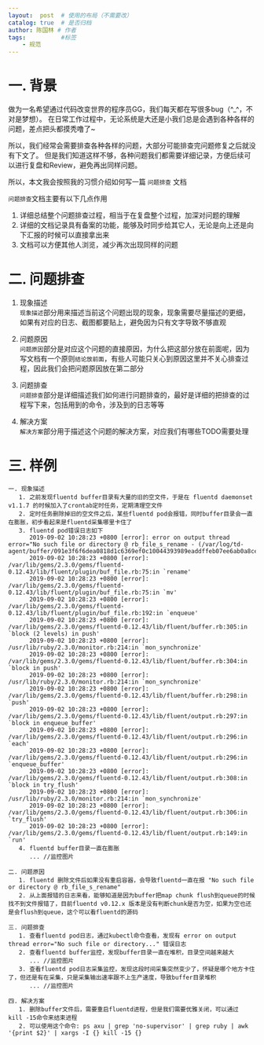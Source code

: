 ```yaml
---
layout:  post  # 使用的布局（不需要改）
catalog: true  # 是否归档
author: 陈国林 # 作者
tags:          #标签
    - 规范
---
```


# 一. 背景
做为一名希望通过代码改变世界的程序员GG，我们每天都在写很多bug（^_^，不对是梦想）。
在日常工作过程中，无论系统是大还是小我们总是会遇到各种各样的问题，差点把头都摸秃噜了~

所以，我们经常会需要排查各种各样的问题，大部分可能排查完问题修复之后就没有下文了。
但是我们知道这样不够，各种问题我们都需要详细记录，方便后续可以进行复盘和Review，避免再出同样问题。

所以，本文我会按照我的习惯介绍如何写一篇 `问题排查` 文档

`问题排查`文档主要有以下几点作用
1. 详细总结整个问题排查过程，相当于在复盘整个过程，加深对问题的理解
2. 详细的文档记录具有备案的功能，能够及时同步给其它人，无论是向上还是向下汇报的时候可以直接拿出来
3. 文档可以方便其他人浏览，减少再次出现同样的问题

# 二. 问题排查
1. 现象描述  
   `现象描述`部分用来描述当前这个问题出现的现象，现象需要尽量描述的更细，如果有对应的日志、截图都要贴上，避免因为只有文字导致不够直观

2. 问题原因  
   `问题原因`部分是对应这个问题的直接原因，为什么把这部分放在前面呢，因为写文档有一个原则`结论放前面`，有些人可能只关心到原因这里并不关心排查过程，因此我们会把问题原因放在第二部分

3. 问题排查  
   `问题排查`部分是详细描述我们如何进行问题排查的，最好是详细的把排查的过程写下来，包括用到的命令，涉及到的日志等等

4. 解决方案  
   `解决方案`部分用于描述这个问题的解决方案，对应我们有哪些TODO需要处理
   
# 三. 样例
```
一. 现象描述
   1. 之前发现fluentd buffer目录有大量的旧的空文件，于是在 fluentd daemonset v1.1.7 的时候加入了crontab定时任务，定期清理空文件
   2. 定时任务删除掉旧的空文件之后，某些fluentd pod会报错，同时buffer目录会一直在膨胀，初步看起来是fluentd采集哪里卡住了
   3. fluentd pod错误日志如下
      2019-09-02 10:28:23 +0800 [error]: error on output thread error="No such file or directory @ rb_file_s_rename - (/var/log/td-agent/buffer/091e3f6f6dea0818d1c6369ef0c10044393989eaddffeb07ee6ab0a8cef6845f.log.q5914f6e2ef70abed.log)"
      2019-09-02 10:28:23 +0800 [error]: /var/lib/gems/2.3.0/gems/fluentd-0.12.43/lib/fluent/plugin/buf_file.rb:75:in `rename'
      2019-09-02 10:28:23 +0800 [error]: /var/lib/gems/2.3.0/gems/fluentd-0.12.43/lib/fluent/plugin/buf_file.rb:75:in `mv'
      2019-09-02 10:28:23 +0800 [error]: /var/lib/gems/2.3.0/gems/fluentd-0.12.43/lib/fluent/plugin/buf_file.rb:192:in `enqueue'
      2019-09-02 10:28:23 +0800 [error]: /var/lib/gems/2.3.0/gems/fluentd-0.12.43/lib/fluent/buffer.rb:305:in `block (2 levels) in push'
      2019-09-02 10:28:23 +0800 [error]: /usr/lib/ruby/2.3.0/monitor.rb:214:in `mon_synchronize'
      2019-09-02 10:28:23 +0800 [error]: /var/lib/gems/2.3.0/gems/fluentd-0.12.43/lib/fluent/buffer.rb:304:in `block in push'
      2019-09-02 10:28:23 +0800 [error]: /usr/lib/ruby/2.3.0/monitor.rb:214:in `mon_synchronize'
      2019-09-02 10:28:23 +0800 [error]: /var/lib/gems/2.3.0/gems/fluentd-0.12.43/lib/fluent/buffer.rb:298:in `push'
      2019-09-02 10:28:23 +0800 [error]: /var/lib/gems/2.3.0/gems/fluentd-0.12.43/lib/fluent/output.rb:297:in `block in enqueue_buffer'
      2019-09-02 10:28:23 +0800 [error]: /var/lib/gems/2.3.0/gems/fluentd-0.12.43/lib/fluent/output.rb:296:in `each'
      2019-09-02 10:28:23 +0800 [error]: /var/lib/gems/2.3.0/gems/fluentd-0.12.43/lib/fluent/output.rb:296:in `enqueue_buffer'
      2019-09-02 10:28:23 +0800 [error]: /var/lib/gems/2.3.0/gems/fluentd-0.12.43/lib/fluent/output.rb:308:in `block in try_flush'
      2019-09-02 10:28:23 +0800 [error]: /usr/lib/ruby/2.3.0/monitor.rb:214:in `mon_synchronize'
      2019-09-02 10:28:23 +0800 [error]: /var/lib/gems/2.3.0/gems/fluentd-0.12.43/lib/fluent/output.rb:306:in `try_flush'
      2019-09-02 10:28:23 +0800 [error]: /var/lib/gems/2.3.0/gems/fluentd-0.12.43/lib/fluent/output.rb:149:in `run' 
   4. fluentd buffer目录一直在膨胀
      ... //监控图片

二. 问题原因
   1. fluentd 删除文件后如果没有重启容器，会导致fluentd一直在报 "No such file or directory @ rb_file_s_rename"
   2. 从上面报错的日志来看，能够知道是因为buffer把map chunk flush到queue的时候找不到文件报错了，目前fluentd v0.12.x 版本是没有判断chunk是否为空，如果为空也还是会flush到queue，这个可以看fluentd的源码

三. 问题排查
   1. 查看fluentd pod日志，通过kubectl命令查看，发现有 error on output thread error="No such file or directory..." 错误日志
   2. 查看fluentd buffer监控，发现buffer目录一直在堆积，目录空间越来越大
      ... //监控图片
   3. 查看fluentd pod日志采集监控，发现这段时间采集突然变少了，怀疑是哪个地方卡住了，但还是有在采集，只是采集输出速率跟不上生产速度，导致buffer目录堆积
      ... //监控图片

四. 解决方案
   1. 删除buffer文件后，需要重启fluentd进程，但是我们需要优雅关闭，可以通过 kill -15命令来结束进程
   2. 可以使用这个命令: ps axu | grep 'no-supervisor' | grep ruby | awk '{print $2}' | xargs -I {} kill -15 {}
```


